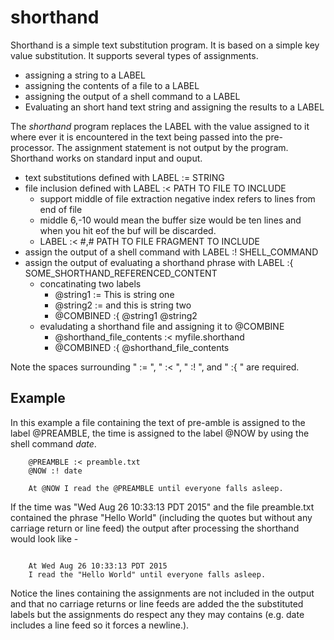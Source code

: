 
# shorthand

Shorthand is a simple text substitution program. It is based on a simple key value substitution.  It supports several types of assignments.

+ assigning a string to a LABEL
+ assigning the contents of a file to a LABEL
+ assigning the output of a shell command to a LABEL
+ Evaluating an short hand text string and assigning the results to a LABEL

The *shorthand* program replaces the LABEL with the value assigned to
it where ever it is encountered in the text being passed into the pre-processor.
The assignment statement is not output by the program. Shorthand works on standard input and ouput.

+ text substitutions defined with LABEL := STRING
+ file inclusion defined with LABEL :< PATH TO FILE TO INCLUDE
    + support middle of file extraction negative index refers to lines from end of file
    + middle 6,-10 would mean the buffer size would be ten lines and when you hit eof the buf will be discarded.
    + LABEL :< #,# PATH TO FILE FRAGMENT TO INCLUDE
+ assign the output of a shell command with LABEL :! SHELL_COMMAND
+ assign the output of evaluating a shorthand phrase with LABEL :{ SOME_SHORTHAND_REFERENCED_CONTENT
    + concatinating two labels 
        + @string1 := This is string one
        + @string2 := and this is string two
        + @COMBINED :{ @string1 @string2
    + evaludating a shorthand file and assigning it to @COMBINE
        + @shorthand_file_contents :< myfile.shorthand
        + @COMBINED :{ @shorthand_file_contents


Note the spaces surrounding " := ", " :< ", " :! ", and " :{ " are required.

## Example


In this example a file containing the text of pre-amble is assigned to the
label @PREAMBLE, the time is assigned to the label @NOW by using the shell command *date*.

```text
    @PREAMBLE :< preamble.txt
    @NOW :! date

    At @NOW I read the @PREAMBLE until everyone falls asleep.
```

If the time was "Wed Aug 26 10:33:13 PDT 2015" and the file preamble.txt contained the 
phrase "Hello World" (including the quotes but without any carriage return or line feed) 
the output after processing the shorthand would look like -

```text

    At Wed Aug 26 10:33:13 PDT 2015
    I read the "Hello World" until everyone falls asleep.
```

Notice the lines containing the assignments are not included in the output
and that no carriage returns or line feeds are added the the substituted labels but the assignments do respect any they
may contains (e.g. date includes a line feed so it forces a newline.).

